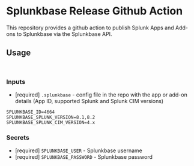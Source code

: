 # Splunkbase Release Github Action

This repository provides a github action to publish Splunk Apps and Add-ons to Splunkbase via the Splunkbase API.

## Usage

```


```

### Inputs

* [required] `.splunkbase` - config file in the repo with the app or add-on details (App ID, supported Splunk and Splunk CIM versions)

```
SPLUNKBASE_ID=4664
SPLUNKBASE_SPLUNK_VERSION=8.1,8.2
SPLUNKBASE_SPLUNK_CIM_VERSION=4.x
```

### Secrets

* [required] `SPLUNKBASE_USER` - Splunkbase username
* [required] `SPLUNKBASE_PASSWORD` - Splunkbase password
